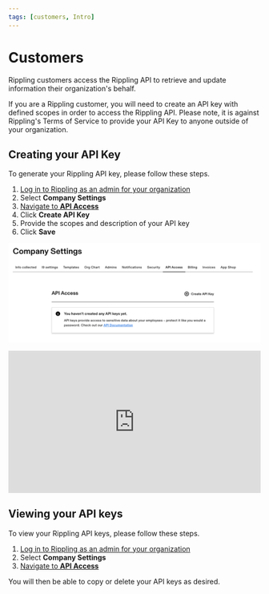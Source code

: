 ```yaml
---
tags: [customers, Intro]
---
```


# Customers

Rippling customers access the Rippling API to retrieve and update information their organization's behalf.

If you are a Rippling customer, you will need to create an API key with defined scopes in order to access the Rippling API. Please note, it is against Rippling's Terms of Service to provide your API Key to anyone outside of your organization.

## Creating your API Key

To generate your Rippling API key, please follow these steps.

1. [Log in to Rippling as an admin for your organization](https://app.rippling.com/login)
2. Select **Company Settings**
3. [Navigate to **API Access**](https://app.rippling.com/company-settings/api-access)
4. Click **Create API Key**
5. Provide the scopes and description of your API key
6. Click **Save**

![APIKey](../../assets/images/Api_Access_settings.png)

<div style="position: relative; padding-bottom: 56.25%; height: 0;"><iframe src="https://www.loom.com/embed/c4aada9958f94c35b793e181e38a2eef" frameborder="0" webkitallowfullscreen mozallowfullscreen allowfullscreen style="position: absolute; top: 0; left: 0; width: 100%; height: 100%;"></iframe></div>

## Viewing your API keys

To view your Rippling API keys, please follow these steps.

1. [Log in to Rippling as an admin for your organization](https://app.rippling.com/login)
2. Select **Company Settings**
3. [Navigate to **API Access**](https://app.rippling.com/company-settings/api-access)

You will then be able to copy or delete your API keys as desired.
